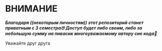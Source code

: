 # ВНИМАНИЕ

***Благодаря ((некоторым личностям)) этот репозиторий станет приватным с 3 семестра🙄***
***Доступ будет либо своим, либо за небольшую сумму на пивасик многоуважаемому автору сие кода🤗***

Уважайте друг друга
